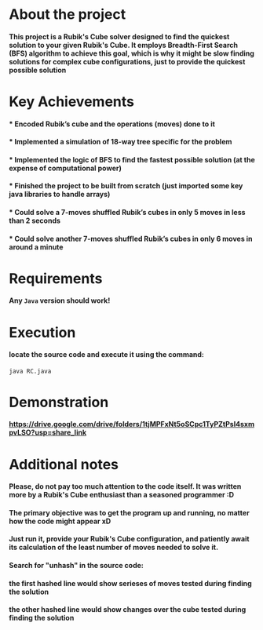 # About the project
#### This project is a Rubik's Cube solver designed to find the quickest solution to your given Rubik's Cube. It employs Breadth-First Search (BFS) algorithm to achieve this goal, which is why it might be slow finding solutions for complex cube configurations, just to provide the quickest possible solution

# Key Achievements

#### * Encoded Rubik’s cube and the operations (moves) done to it
#### * Implemented a simulation of 18-way tree specific for the problem 
#### * Implemented the logic of BFS to find the fastest possible solution (at the expense of computational power)
#### * Finished the project to be built from scratch (just imported some key java libraries to handle arrays)
#### * Could solve a 7-moves shuffled Rubik’s cubes in only 5 moves in less than 2 seconds
#### * Could solve another 7-moves shuffled Rubik’s cubes in only 6 moves in around a minute

# Requirements
#### Any `Java` version should work!

# Execution
#### locate the source code and execute it using the command:
```
java RC.java
```
# Demonstration
#### https://drive.google.com/drive/folders/1tjMPFxNt5oSCpc1TyPZtPsl4sxmpvLSO?usp=share_link

# Additional notes

#### Please, do not pay too much attention to the code itself. It was written more by a Rubik's Cube enthusiast than a seasoned programmer :D
#### The primary objective was to get the program up and running, no matter how the code might appear xD
#### Just run it, provide your Rubik's Cube configuration, and patiently await its calculation of the least number of moves needed to solve it.

#### Search for "unhash" in the source code:
#### the first hashed line would show serieses of moves tested during finding the solution
#### the other hashed line would show changes over the cube tested during finding the solution


